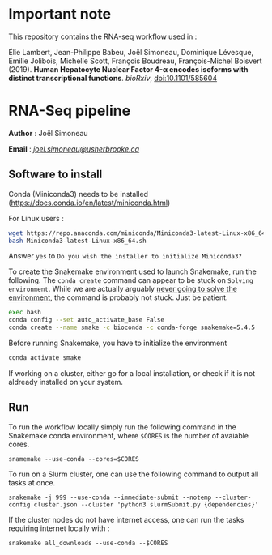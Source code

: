 # Important note
This repository contains the RNA-seq workflow used in :

Élie Lambert, Jean-Philippe Babeu, Joël Simoneau, Dominique Lévesque, Émilie Jolibois, Michelle Scott, François Boudreau, François-Michel Boisvert (2019).
**Human Hepatocyte Nuclear Factor 4-α encodes isoforms with distinct transcriptional functions**.
*bioRxiv*,
[doi:10.1101/585604 ](https://doi.org/10.1101/585604 )


# RNA-Seq pipeline

__Author__ : Joël Simoneau

__Email__ :  _<joel.simoneau@usherbrooke.ca>_
## Software to install
Conda (Miniconda3) needs to be installed (https://docs.conda.io/en/latest/miniconda.html)

For Linux users :
```bash
wget https://repo.anaconda.com/miniconda/Miniconda3-latest-Linux-x86_64.sh
bash Miniconda3-latest-Linux-x86_64.sh
```

Answer `yes` to `Do you wish the installer to initialize Miniconda3?`


To create the Snakemake environment used to launch Snakemake, run the following. The `conda create` command can appear to be stuck on `Solving environment`. While we are actually arguably [never going to solve the environment](https://www.ipcc.ch/sr15/chapter/summary-for-policy-makers/), the command is probably not stuck. Just be patient.

```bash
exec bash
conda config --set auto_activate_base False
conda create --name smake -c bioconda -c conda-forge snakemake=5.4.5
```

Before running Snakemake, you have to initialize the environment
```bash
conda activate smake
```


If working on a cluster, either go for a local installation, or check if it is not aldready installed on your system.


## Run
To run the workflow locally simply run the following command in the Snakemake conda environment, where `$CORES` is the number of avaiable cores.
```
snamemake --use-conda --cores=$CORES
```

To run on a Slurm cluster, one can use the following command to output all tasks at once.
```
snakemake -j 999 --use-conda --immediate-submit --notemp --cluster-config cluster.json --cluster 'python3 slurmSubmit.py {dependencies}'
```

If the cluster nodes do not have internet access, one can run the tasks requiring internet locally with :
```
snakemake all_downloads --use-conda --$CORES
```

